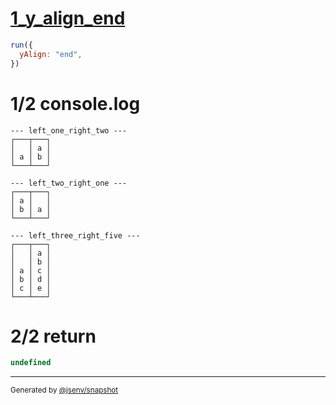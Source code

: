 # [1_y_align_end](../../multiline_2_cell.test.mjs#L55)

```js
run({
  yAlign: "end",
})
```

# 1/2 console.log

```console
--- left_one_right_two ---
┌───┬───┐
│   │ a │
│ a │ b │
└───┴───┘

--- left_two_right_one ---
┌───┬───┐
│ a │   │
│ b │ a │
└───┴───┘

--- left_three_right_five ---
┌───┬───┐
│   │ a │
│   │ b │
│ a │ c │
│ b │ d │
│ c │ e │
└───┴───┘

```

# 2/2 return

```js
undefined
```

---

<sub>
  Generated by <a href="https://github.com/jsenv/core/tree/main/packages/independent/snapshot">@jsenv/snapshot</a>
</sub>
